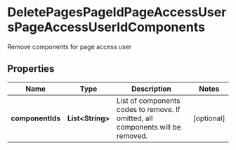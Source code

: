 

# DeletePagesPageIdPageAccessUsersPageAccessUserIdComponents

Remove components for page access user

## Properties

Name | Type | Description | Notes
------------ | ------------- | ------------- | -------------
**componentIds** | **List&lt;String&gt;** | List of components codes to remove.  If omitted, all components will be removed. |  [optional]



